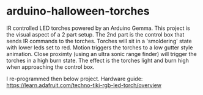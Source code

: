 # arduino-halloween-torches
IR controlled LED torches powered by an Arduino Gemma. This project is the visual aspect of a 2 part setup. The 2nd part is the control box that sends IR commands to the torches. Torches will sit in a 'smoldering' state with lower leds set to red. Motion triggers the torches to a low gutter style animation. Close proximty (using an ultra sonic range finder) will trigger the torches in a high burn state. The effect is the torches light and burn high when approaching the control box.

I re-programmed then below project.
Hardware guide: https://learn.adafruit.com/techno-tiki-rgb-led-torch/overview
